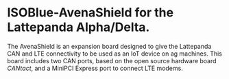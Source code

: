 # ISOBlue-AvenaShield for the Lattepanda Alpha/Delta.

The AvenaShield is an expansion board designed to give the Lattepanda CAN and
LTE connectivity to be used as an IoT device on ag machines. This board includes
two CAN ports, based on the open source hardware board _CANtact_, and a MiniPCI Express 
port to connect LTE modems.  
